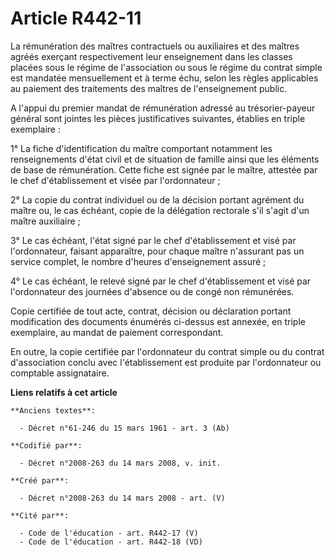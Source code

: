 # Article R442-11

La rémunération des maîtres contractuels ou auxiliaires et des maîtres agréés exerçant respectivement leur enseignement dans
les classes placées sous le régime de l'association ou sous le régime du contrat simple est mandatée mensuellement et à terme
échu, selon les règles applicables au paiement des traitements des maîtres de l'enseignement public.

A l'appui du premier mandat de rémunération adressé au trésorier-payeur général sont jointes les pièces justificatives
suivantes, établies en triple exemplaire :

1° La fiche d'identification du maître comportant notamment les renseignements d'état civil et de situation de famille ainsi
que les éléments de base de rémunération. Cette fiche est signée par le maître, attestée par le chef d'établissement et visée
par l'ordonnateur ;

2° La copie du contrat individuel ou de la décision portant agrément du maître ou, le cas échéant, copie de la délégation
rectorale s'il s'agit d'un maître auxiliaire ;

3° Le cas échéant, l'état signé par le chef d'établissement et visé par l'ordonnateur, faisant apparaître, pour chaque maître
n'assurant pas un service complet, le nombre d'heures d'enseignement assuré ;

4° Le cas échéant, le relevé signé par le chef d'établissement et visé par l'ordonnateur des journées d'absence ou de congé
non rémunérées.

Copie certifiée de tout acte, contrat, décision ou déclaration portant modification des documents énumérés ci-dessus est
annexée, en triple exemplaire, au mandat de paiement correspondant.

En outre, la copie certifiée par l'ordonnateur du contrat simple ou du contrat d'association conclu avec l'établissement est
produite par l'ordonnateur ou comptable assignataire.

**Liens relatifs à cet article**

	**Anciens textes**:

	  - Décret n°61-246 du 15 mars 1961 - art. 3 (Ab)

	**Codifié par**:

	  - Décret n°2008-263 du 14 mars 2008, v. init.

	**Créé par**:

	  - Décret n°2008-263 du 14 mars 2008 - art. (V)

	**Cité par**:

	  - Code de l'éducation - art. R442-17 (V)
	  - Code de l'éducation - art. R442-18 (VD)
